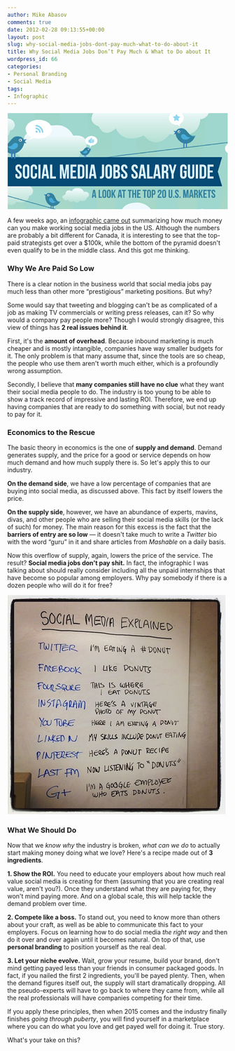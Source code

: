 ```yaml
---
author: Mike Abasov
comments: true
date: 2012-02-28 09:13:55+00:00
layout: post
slug: why-social-media-jobs-dont-pay-much-what-to-do-about-it
title: Why Social Media Jobs Don’t Pay Much & What to Do about It
wordpress_id: 66
categories:
- Personal Branding
- Social Media
tags:
- Infographic
---
```


[![Why Social Media Jobs Don’t Pay Much & What to Do about It](/wp-content/uploads/2012/02/Screen-Shot-2012-06-15-at-3.48.40-AM.png)](/2012/02/28/why-social-media-jobs-dont-pay-much-what-to-do-about-it/)

A few weeks ago, an [infographic came out](http://mashable.com/2012/02/12/social-media-salary-infographic/) summarizing how much money can you make working social media jobs in the US. Although the numbers are probably a bit different for Canada, it is interesting to see that the top-paid strategists get over a $100k, while the bottom of the pyramid doesn't even qualify to be in the middle class. And this got me thinking.


### Why We Are Paid So Low


There is a clear notion in the business world that social media jobs pay much less than other more “prestigious” marketing positions. But why?

Some would say that tweeting and blogging can't be as complicated of a job as making TV commercials or writing press releases, can it? So why would a company pay people more? Though I would strongly disagree, this view of things has **2 real issues behind it**.

First, it's the **amount of overhead**. Because inbound marketing is much cheaper and is mostly intangible, companies have way smaller budgets for it. The only problem is that many assume that, since the tools are so cheap, the people who use them aren't worth much either, which is a profoundly wrong assumption.

Secondly, I believe that **many companies still have no clue** what they want their social media people to do. The industry is too young to be able to show a track record of impressive and lasting ROI. Therefore, we end up having companies that are ready to do something with social, but not ready to pay for it.


### Economics to the Rescue


The basic theory in economics is the one of **supply and demand**. Demand generates supply, and the price for a good or service depends on how much demand and how much supply there is. So let's apply this to our industry.

**On the demand side**, we have a low percentage of companies that are buying into social media, as discussed above. This fact by itself lowers the price.

**On the supply side**, however, we have an abundance of experts, mavins, divas, and other people who are selling their social media skills (or the lack of such) for money. The main reason for this excess is the fact that the **barriers of entry are so low** — it doesn't take much to write a _Twitter_ bio with the word “guru” in it and share articles from _Mashable_ on a daily basis.

Now this overflow of supply, again, lowers the price of the service. The result? **Social media jobs don't pay shit.** In fact, the infographic I was talking about should really consider including all the unpaid internships that have become so popular among employers. Why pay somebody if there is a dozen people who will do it for free?


[![Social Media Explained](/wp-content/uploads/2012/06/tumblr_m04n9f0L5R1qa9j4k.jpeg)](http://instagr.am/p/nm695/)





### What We Should Do


Now that we _know why_ the industry is broken, _what can we do_ to actually start making money doing what we love? Here's a recipe made out of **3 ingredients**.

**1. Show the ROI.**
You need to educate your employers about how much real value social media is creating for them (assuming that you are creating real value, aren't you?). Once they understand what they are paying for, they won't mind paying more. And on a global scale, this will help tackle the demand problem over time.

**2. Compete like a boss.**
To stand out, you need to know more than others about your craft, as well as be able to communicate this fact to your employers. Focus on learning how to do social media _the right way_ and then do it over and over again until it becomes natural. On top of that, use **personal branding** to position yourself as the real deal.

**3. Let your niche evolve.**
Wait, grow your resume, build your brand, don't mind getting payed less than your friends in consumer packaged goods. In fact, if you nailed the first 2 ingredients, you'll be payed plenty. Then, when the demand figures itself out, the supply will start dramatically dropping. All the pseudo-experts will have to go back to where they came from, while all the real professionals will have companies competing for their time.

If you apply these principles, then when 2015 comes and the industry finally finishes _going through puberty_, you will find yourself in a marketplace where you can do what you love and get payed well for doing it. True story.

What's your take on this?
